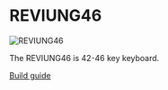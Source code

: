 # REVIUNG46  
![REVIUNG46](https://github.com/gtips/reviung/blob/master/reviung53/image/reviung46_01.jpg)  
  
 
The REVIUNG46 is 42-46 key keyboard.

[Build guide](https://reviung.com/build-guide/)  


